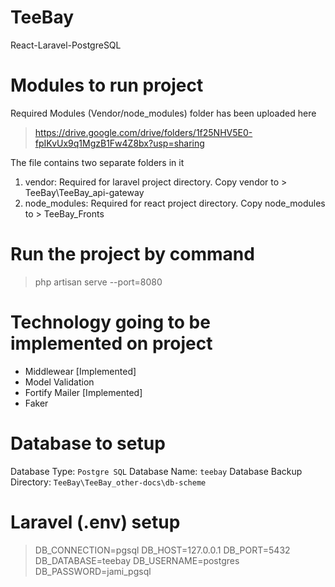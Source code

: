 # TeeBay
React-Laravel-PostgreSQL

# Modules to run project

Required Modules (Vendor/node_modules) folder has been uploaded here

> https://drive.google.com/drive/folders/1f25NHV5E0-fpIKvUx9q1MgzB1Fw4Z8bx?usp=sharing

The file contains two separate folders in it
1. 	vendor: Required for laravel project directory. 
	Copy vendor to > TeeBay\TeeBay_api-gateway
2. 	node_modules: Required for react project directory. 
	Copy node_modules to > TeeBay_Fronts


# Run the project by command
> php artisan serve --port=8080

# Technology going to be implemented on project

* Middlewear	 [Implemented]
* Model Validation
* Fortify Mailer [Implemented]	
* Faker


# Database to setup

Database Type: `Postgre SQL`
Database Name: `teebay`
Database Backup Directory: `TeeBay\TeeBay_other-docs\db-scheme`

# Laravel (.env) setup

> DB_CONNECTION=pgsql
> DB_HOST=127.0.0.1
> DB_PORT=5432
> DB_DATABASE=teebay
> DB_USERNAME=postgres
> DB_PASSWORD=jami_pgsql





